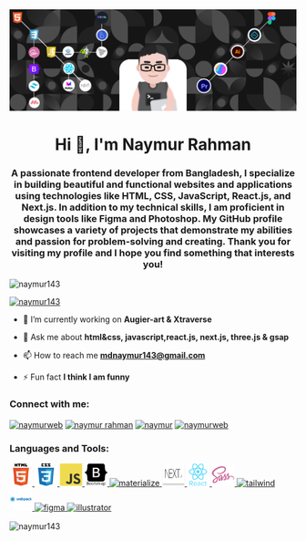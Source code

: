 <img src="./mygithubprofile.png" alt="githubprofile">
<h1 align="center">Hi 👋, I'm Naymur Rahman</h1>
<h3 align="center">A passionate frontend developer from Bangladesh, I specialize in building beautiful and functional websites and applications using technologies like HTML, CSS, JavaScript, React.js, and Next.js. In addition to my technical skills, I am proficient in design tools like Figma and Photoshop. My GitHub profile showcases a variety of projects that demonstrate my abilities and passion for problem-solving and creating. Thank you for visiting my profile and I hope you find something that interests you!</h3>

<p align="left"> <img src="https://komarev.com/ghpvc/?username=naymur143&label=Profile%20views&color=0e75b6&style=flat" alt="naymur143" /> </p>

<p align="left"> <a href="https://github.com/ryo-ma/github-profile-trophy"><img src="https://github-profile-trophy.vercel.app/?username=naymur143" alt="naymur143" /></a> </p>

- 🔭 I’m currently working on **Augier-art & Xtraverse**

- 💬 Ask me about **html&css, javascript,react.js, next.js, three.js & gsap**

- 📫 How to reach me **mdnaymur143@gmail.com**

- ⚡ Fun fact **I think I am funny**

<h3 align="left">Connect with me:</h3>
<p align="left">
<a href="https://codepen.io/naymurweb" target="blank"><img align="center" src="https://raw.githubusercontent.com/rahuldkjain/github-profile-readme-generator/master/src/images/icons/Social/codepen.svg" alt="naymurweb" height="30" width="40" /></a>
<a href="https://linkedin.com/in/naymur rahman" target="blank"><img align="center" src="https://raw.githubusercontent.com/rahuldkjain/github-profile-readme-generator/master/src/images/icons/Social/linked-in-alt.svg" alt="naymur rahman" height="30" width="40" /></a>
<a href="https://stackoverflow.com/users/naymur" target="blank"><img align="center" src="https://raw.githubusercontent.com/rahuldkjain/github-profile-readme-generator/master/src/images/icons/Social/stack-overflow.svg" alt="naymur" height="30" width="40" /></a>
<a href="https://www.youtube.com/c/naymurweb" target="blank"><img align="center" src="https://raw.githubusercontent.com/rahuldkjain/github-profile-readme-generator/master/src/images/icons/Social/youtube.svg" alt="naymurweb" height="30" width="40" /></a>
</p>

<h3 align="left">Languages and Tools:</h3>
 <p align="left"> <a href="https://www.w3.org/html/" target="_blank" rel="noreferrer"> <img src="https://raw.githubusercontent.com/devicons/devicon/master/icons/html5/html5-original-wordmark.svg" alt="html5" width="40" height="40" /> </a> <a href="https://www.w3schools.com/css/" target="_blank" rel="noreferrer"> <img src="https://raw.githubusercontent.com/devicons/devicon/master/icons/css3/css3-original-wordmark.svg" alt="css3" width="40" height="40" /> </a> <a href="https://developer.mozilla.org/en-US/docs/Web/JavaScript" target="_blank" rel="noreferrer" > <img src="https://raw.githubusercontent.com/devicons/devicon/master/icons/javascript/javascript-original.svg" alt="javascript" width="40" height="40" /> </a> <a href="https://getbootstrap.com" target="_blank" rel="noreferrer"> <img src="https://raw.githubusercontent.com/devicons/devicon/master/icons/bootstrap/bootstrap-plain-wordmark.svg" alt="bootstrap" width="40" height="40" /> </a> <a href="https://materializecss.com/" target="_blank" rel="noreferrer"> <img src="https://raw.githubusercontent.com/prplx/svg-logos/5585531d45d294869c4eaab4d7cf2e9c167710a9/svg/materialize.svg" alt="materialize" width="40" height="40" /> </a> <a href="https://nextjs.org/" target="_blank" rel="noreferrer"> <img src="./next.svg" alt="nextjs" width="40" height="40" /> </a> <a href="https://reactjs.org/" target="_blank" rel="noreferrer"> <img src="https://raw.githubusercontent.com/devicons/devicon/master/icons/react/react-original-wordmark.svg" alt="react" width="40" height="40" /> </a> <a href="https://sass-lang.com" target="_blank" rel="noreferrer"> <img src="https://raw.githubusercontent.com/devicons/devicon/master/icons/sass/sass-original.svg" alt="sass" width="40" height="40" /> </a> <a href="https://tailwindcss.com/" target="_blank" rel="noreferrer"> <img src="https://www.vectorlogo.zone/logos/tailwindcss/tailwindcss-icon.svg" alt="tailwind" width="40" height="40" /> </a> <a href="https://webpack.js.org" target="_blank" rel="noreferrer"> <img src="https://raw.githubusercontent.com/devicons/devicon/d00d0969292a6569d45b06d3f350f463a0107b0d/icons/webpack/webpack-original-wordmark.svg" alt="webpack" width="40" height="40" /> </a> <a href="https://www.figma.com/" target="_blank" rel="noreferrer"> <img src="https://www.vectorlogo.zone/logos/figma/figma-icon.svg" alt="figma" width="40" height="40" /> </a> <a href="https://www.adobe.com/in/products/illustrator.html" target="_blank" rel="noreferrer" > <img src="https://www.vectorlogo.zone/logos/adobe_illustrator/adobe_illustrator-icon.svg" alt="illustrator" width="40" height="40" /> </a> </p>

<!-- <p><img align="left" src="https://github-readme-stats.vercel.app/api/top-langs?username=naymur143&show_icons=true&locale=en&layout=compact" alt="naymur143" /></p>

<p>&nbsp;<img align="center" src="https://github-readme-stats.vercel.app/api?username=naymur143&show_icons=true&locale=en" alt="naymur143" /></p> -->

<p><img align="center" src="https://github-readme-streak-stats.herokuapp.com/?user=naymur143&" alt="naymur143" /></p>

